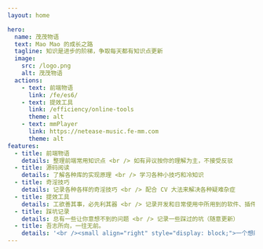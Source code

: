 ```yaml
---
layout: home

hero:
  name: 茂茂物语
  text: Mao Mao 的成长之路
  tagline: 知识是进步的阶梯，争取每天都有知识点更新
  image:
    src: /logo.png
    alt: 茂茂物语
  actions:
    - text: 前端物语
      link: /fe/es6/
    - text: 提效工具
      link: /efficiency/online-tools
      theme: alt
    - text: mmPlayer
      link: https://netease-music.fe-mm.com
      theme: alt
features:
  - title: 前端物语
    details: 整理前端常用知识点 <br /> 如有异议按你的理解为主，不接受反驳
  - title: 源码阅读
    details: 了解各种库的实现原理 <br /> 学习各种小技巧和冷知识
  - title: 奇淫技巧
    details: 记录各种各样的奇淫技巧 <br /> 配合 CV 大法来解决各种疑难杂症
  - title: 提效工具
    details: 工欲善其事，必先利其器 <br /> 记录开发和日常使用中所用到的软件、插件、扩展等
  - title: 踩坑记录
    details: 总有一些让你意想不到的问题 <br /> 记录一些踩过的坑（随意更新）
  - title: 吾志所向，一往无前。
    details: '<br /><small align="right" style="display: block;">一个想躺平的小开发</small>'
---
```

